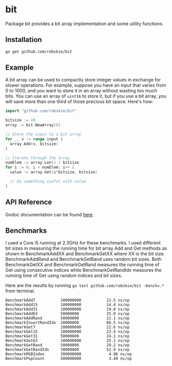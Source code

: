 # bit

Package bit provides a bit array implementation and some utility functions.

## Installation
```sh
go get github.com/robskie/bit
```

## Example

A bit array can be used to compactly store integer values in exchange for slower
operations. For example, suppose you have an input that varies from 0 to 1000,
and you want to store it in an array without wasting too much bits. You
can use an array of ```uint16``` to store it, but if you use a bit array, you
will save more than one third of those precious bit space. Here's how:

```go
import "github.com/robskie/bit"

bitsize := 10
array := bit.NewArray(0)

// Store the input to a bit array
for _, v := range input {
  array.Add(v, bitsize)
}

// Iterate through the array
numElem := array.Len() / bitsize
for i := 0; i < numElem; i++ {
  value := array.Get(i*bitsize, bitsize)

  // Do something useful with value
}
```

## API Reference

Godoc documentation can be found [here](https://godoc.org/github.com/robskie/bit).

## Benchmarks

I used a Core i5 running at 2.3GHz for these benchmarks. I used different bit
sizes in measuring the running time for bit array Add and Get methods as shown
in BenchmarkAddXX and BenchmarkGetXX where XX is the bit size. BenchmarkAddRand
and BenchmarkGetRand uses random bit sizes. Both BenchmarkGetXX and
BenchmarkGetRand measures the running time of Get using consecutive indices
while BenchmarkGetRandIdx measures the running time of Get using random indices
and bit sizes.

Here are the results by running ```go test github.com/robskie/bit -bench=.*```
from terminal.

```
BenchmarkAdd7			100000000	        12.5 ns/op
BenchmarkAdd15			100000000	        14.4 ns/op
BenchmarkAdd31			100000000	        19.8 ns/op
BenchmarkAdd63			50000000	        25.0 ns/op
BenchmarkAddRand		50000000	        21.1 ns/op
BenchmarkInsertRandIdx	20000000	        66.5 ns/op
BenchmarkGet7			100000000	        22.6 ns/op
BenchmarkGet15			100000000	        23.9 ns/op
BenchmarkGet31			50000000	        24.1 ns/op
BenchmarkGet63			100000000	        25.1 ns/op
BenchmarkGetRand		50000000	        29.2 ns/op
BenchmarkGetRandIdx		30000000	        52.9 ns/op
BenchmarkMSBIndex		300000000	         4.96 ns/op
BenchmarkPopCount		500000000	         3.49 ns/op
```
